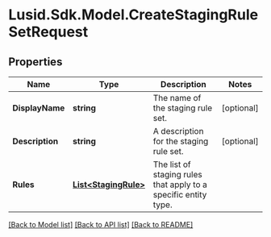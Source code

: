 # Lusid.Sdk.Model.CreateStagingRuleSetRequest

## Properties

Name | Type | Description | Notes
------------ | ------------- | ------------- | -------------
**DisplayName** | **string** | The name of the staging rule set. | [optional] 
**Description** | **string** | A description for the staging rule set. | [optional] 
**Rules** | [**List&lt;StagingRule&gt;**](StagingRule.md) | The list of staging rules that apply to a specific entity type. | 

[[Back to Model list]](../README.md#documentation-for-models) [[Back to API list]](../README.md#documentation-for-api-endpoints) [[Back to README]](../README.md)

